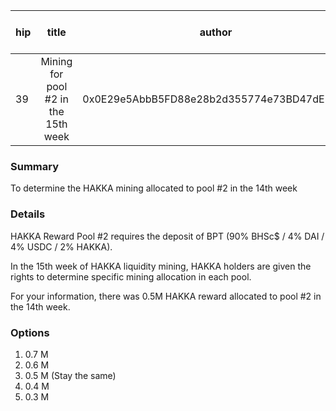 | hip | title | author | created | duration | Snapshot Block Number |
|----------|:----------:|:----------:|:----------:|:----------:|:----------:|
| 39 | Mining for pool #2 in the 15th week | 0x0E29e5AbbB5FD88e28b2d355774e73BD47dE3bcd | 2020-12-08 13:00 | 1 | 11412137 |


### Summary
To determine the HAKKA mining allocated to pool #2 in the 14th week

### Details

HAKKA Reward Pool #2 requires the deposit of BPT (90% BHSc$ / 4% DAI / 4% USDC / 2% HAKKA).

In the 15th week of HAKKA liquidity mining, HAKKA holders are given the rights to determine specific mining allocation in each pool.

For your information, there was 0.5M HAKKA reward allocated to pool #2 in the 14th week.

### Options
1. 0.7 M
2. 0.6 M
3. 0.5 M (Stay the same)
4. 0.4 M
5. 0.3 M
